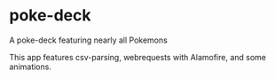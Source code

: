 # poke-deck
A poke-deck featuring nearly all Pokemons

This app features csv-parsing, webrequests with Alamofire, and some animations.
